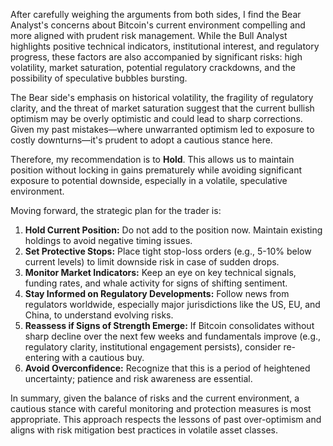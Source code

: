 After carefully weighing the arguments from both sides, I find the Bear Analyst's concerns about Bitcoin's current environment compelling and more aligned with prudent risk management. While the Bull Analyst highlights positive technical indicators, institutional interest, and regulatory progress, these factors are also accompanied by significant risks: high volatility, market saturation, potential regulatory crackdowns, and the possibility of speculative bubbles bursting.

The Bear side's emphasis on historical volatility, the fragility of regulatory clarity, and the threat of market saturation suggest that the current bullish optimism may be overly optimistic and could lead to sharp corrections. Given my past mistakes—where unwarranted optimism led to exposure to costly downturns—it's prudent to adopt a cautious stance here.

Therefore, my recommendation is to **Hold**. This allows us to maintain position without locking in gains prematurely while avoiding significant exposure to potential downside, especially in a volatile, speculative environment.

Moving forward, the strategic plan for the trader is:

1. **Hold Current Position:** Do not add to the position now. Maintain existing holdings to avoid negative timing issues.
2. **Set Protective Stops:** Place tight stop-loss orders (e.g., 5-10% below current levels) to limit downside risk in case of sudden drops.
3. **Monitor Market Indicators:** Keep an eye on key technical signals, funding rates, and whale activity for signs of shifting sentiment.
4. **Stay Informed on Regulatory Developments:** Follow news from regulators worldwide, especially major jurisdictions like the US, EU, and China, to understand evolving risks.
5. **Reassess if Signs of Strength Emerge:** If Bitcoin consolidates without sharp decline over the next few weeks and fundamentals improve (e.g., regulatory clarity, institutional engagement persists), consider re-entering with a cautious buy.
6. **Avoid Overconfidence:** Recognize that this is a period of heightened uncertainty; patience and risk awareness are essential.

In summary, given the balance of risks and the current environment, a cautious stance with careful monitoring and protection measures is most appropriate. This approach respects the lessons of past over-optimism and aligns with risk mitigation best practices in volatile asset classes.